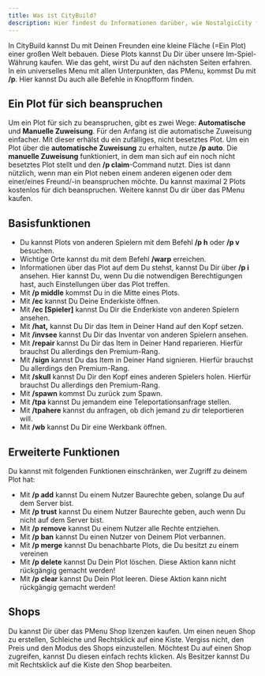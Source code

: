 ```yaml
---
title: Was ist CityBuild?
description: Hier findest du Informationen darüber, wie NostalgicCity funktioniert.
---
```

In CityBuild kannst Du mit Deinen Freunden eine kleine Fläche (=Ein Plot) einer großen Welt bebauen. Diese Plots kannst Du Dir über unsere Im-Spiel-Währung kaufen. Wie das geht, wirst Du auf den nächsten Seiten erfahren. In ein universelles Menu mit allen Unterpunkten, das PMenu, kommst Du mit **/p**. Hier kannst Du auch alle Befehle in Knopfform finden.



## Ein Plot für sich beanspruchen
Um ein Plot für sich zu beanspruchen, gibt es zwei Wege: **Automatische** und **Manuelle Zuweisung**.
Für den Anfang ist die automatische Zuweisung einfacher. Mit dieser erhälst du ein zufälliges, nicht besetztes Plot.
Um ein Plot über die **automatische Zuweisung** zu erhalten, nutze **/p auto**.
Die **manuelle Zuweisung** funktioniert, in dem man sich auf ein noch nicht besetztes Plot stellt und  den **/p claim**-Command nutzt. Dies ist dann nützlich, wenn man ein Plot neben einem anderen eigenen oder dem einer/eines Freund/-in beanspruchen möchte.
Du kannst maximal 2 Plots kostenlos für dich beanspruchen. Weitere kannst Du dir über das PMenu kaufen.



## Basisfunktionen
- Du kannst Plots von anderen Spielern mit dem Befehl **/p h** oder **/p v** besuchen.
- Wichtige Orte kannst du mit dem Befehl **/warp** erreichen.
- Informationen über das Plot auf dem Du stehst, kannst Du Dir über **/p i** ansehen. Hier kannst Du, wenn Du die notwendigen Berechtigungen hast, auch Einstellungen über das Plot treffen.
- Mit **/p middle** kommst Du in die Mitte eines Plots.
- Mit **/ec** kannst Du Deine Enderkiste öffnen.
- Mit **/ec [Spieler]** kannst Du Dir die Enderkiste von anderen Spielern ansehen.
- Mit **/hat,** kannst Du Dir das Item in Deiner Hand auf den Kopf setzen.
- Mit **/invsee** kannst Du Dir das Inventar von anderen Spielern ansehen.
- Mit **/repair** kannst Du Dir das Item in Deiner Hand reparieren. Hierfür brauchst Du allerdings den Premium-Rang.
- Mit **/sign** kannst Du das Item in Deiner Hand signieren. Hierfür brauchst Du allerdings den Premium-Rang.
- Mit **/skull** kannst Du Dir den Kopf eines anderen Spielers holen. Hierfür brauchst Du allerdings den Premium-Rang.
- Mit **/spawn** kommst Du zurück zum Spawn.
- Mit **/tpa** kannst Du jemandem eine Teleportationsanfrage stellen.
- Mit **/tpahere** kannst du anfragen, ob dich jemand zu dir teleportieren will.
- Mit **/wb** kannst Du Dir eine Werkbank öffnen.



## Erweiterte Funktionen
Du kannst mit folgenden Funktionen einschränken, wer Zugriff zu deinem Plot hat:
- Mit **/p add** kannst Du einem Nutzer Baurechte geben, solange Du auf dem Server bist.
- Mit **/p trust** kannst Du einem Nutzer Baurechte geben, auch wenn Du nicht auf dem Server bist.
- Mit **/p remove** kannst Du einem Nutzer alle Rechte entziehen.
- Mit **/p ban** kannst Du einen Nutzer von Deinem Plot verbannen.
- Mit **/p merge** kannst Du benachbarte Plots, die Du besitzt zu einem vereinen
- Mit **/p delete** kannst Du Dein Plot löschen. Diese Aktion kann nicht rückgängig gemacht werden!
- Mit **/p clear** kannst Du Dein Plot leeren. Diese Aktion kann nicht rückgängig gemacht werden!


## Shops
Du kannst Dir über das PMenu Shop lizenzen kaufen. Um einen neuen Shop zu erstellen, Schleiche und Rechtsklick auf eine Kiste. Vergiss nicht, den Preis und den Modus des Shops einzustellen.
Möchtest Du auf einen Shop zugreifen, kannst Du diesen einfach rechts klicken. Als Besitzer kannst Du mit Rechtsklick auf die Kiste den Shop bearbeiten.
